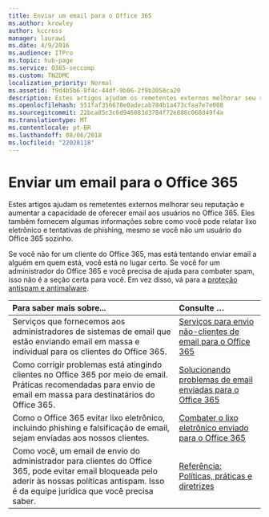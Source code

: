 ```yaml
---
title: Enviar um email para o Office 365
ms.author: krowley
author: kccross
manager: laurawi
ms.date: 4/9/2016
ms.audience: ITPro
ms.topic: hub-page
ms.service: O365-seccomp
ms.custom: TN2DMC
localization_priority: Normal
ms.assetid: f9d4b5b6-8f4c-44df-9b06-2f9b3058ca20
description: Estes artigos ajudam os remetentes externos melhorar seu reputação e aumentar a capacidade de oferecer email aos usuários no Office 365. Eles também fornecem algumas informações sobre como você pode relatar lixo eletrônico e tentativas de phishing, mesmo se você não um usuário do Office 365 sozinho.
ms.openlocfilehash: 551faf356678e0adecab784b1a473cfaa7e7e088
ms.sourcegitcommit: 22bca85c3c6d946083d3784f72e886c068d49f4a
ms.translationtype: MT
ms.contentlocale: pt-BR
ms.lasthandoff: 08/06/2018
ms.locfileid: "22028118"
---
```

# <a name="sending-mail-to-office-365"></a>Enviar um email para o Office 365

Estes artigos ajudam os remetentes externos melhorar seu reputação e aumentar a capacidade de oferecer email aos usuários no Office 365. Eles também fornecem algumas informações sobre como você pode relatar lixo eletrônico e tentativas de phishing, mesmo se você não um usuário do Office 365 sozinho.
  
Se você não for um cliente do Office 365, mas está tentando enviar email a alguém em quem está, você está no lugar certo. Se você for um administrador do Office 365 e você precisa de ajuda para combater spam, isso não é a seção certa para você. Em vez disso, vá para a [proteção antispam e antimalware](http://technet.microsoft.com/library/93c6c227-7442-4293-b64d-ec8f15c928db.aspx).
  
|**Para saber mais sobre...**|**Consulte …**|
|:-----|:-----|
|Serviços que fornecemos aos administradores de sistemas de email que estão enviando email em massa e individual para os clientes do Office 365.  <br/> |[Serviços para envio não-clientes de email para o Office 365](services-for-non-customers.md) <br/> |
|Como corrigir problemas está atingindo clientes no Office 365 por meio de email. Práticas recomendadas para envio de email em massa para destinatários do Office 365.  <br/> |[Solucionando problemas de email enviadas para o Office 365](troubleshooting-mail-sent-to-office-365.md) <br/> |
|Como o Office 365 evitar lixo eletrônico, incluindo phishing e falsificação de email, sejam enviadas aos nossos clientes.  <br/> |[Combater o lixo eletrônico enviado para o Office 365](fighting-junk-email.md) <br/> |
|Como você, um email de envio do administrador para clientes do Office 365, pode evitar email bloqueada pelo aderir às nossas políticas antispam. Isso é da equipe jurídica que você precisa saber.  <br/> |[Referência: Políticas, práticas e diretrizes](reference-policies-practices-and-guidelines.md) <br/> |
   

